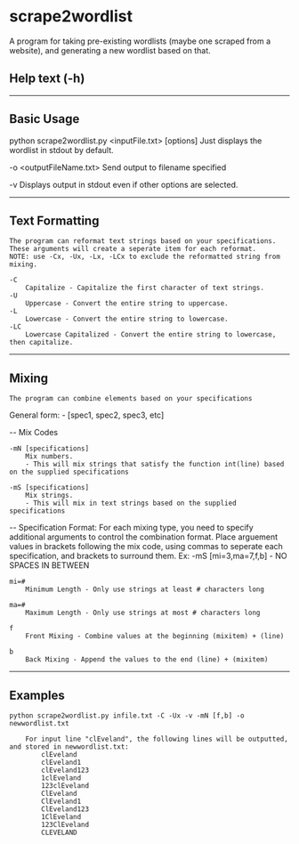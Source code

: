 # scrape2wordlist
A program for taking pre-existing wordlists (maybe one scraped from a website), and generating a new wordlist based on that.

## Help text (-h)
-----------
Basic Usage
-----------
python scrape2wordlist.py <inputFile.txt> [options]
	Just displays the wordlist in stdout by default.

-o <outputFileName.txt>
	Send output to filename specified

-v
	Displays output in stdout even if other options are selected.

-----------
Text Formatting
-----------
	The program can reformat text strings based on your specifications.
	These arguments will create a seperate item for each reformat.
	NOTE: use -Cx, -Ux, -Lx, -LCx to exclude the reformatted string from mixing.

	-C
		Capitalize - Capitalize the first character of text strings.
	-U
		Uppercase - Convert the entire string to uppercase.
	-L
		Lowercase - Convert the entire string to lowercase.
	-LC
		Lowercase Capitalized - Convert the entire string to lowercase, then capitalize.
-----------
Mixing
-----------
	The program can combine elements based on your specifications

General form: -<mix code> [spec1, spec2, spec3, etc]

-- Mix Codes

	-mN [specifications]
		Mix numbers.
		- This will mix strings that satisfy the function int(line) based on the supplied specifications

	-mS [specifications]
		Mix strings.
		- This will mix in text strings based on the supplied specifications

-- Specification Format:
	For each mixing type, you need to specify additional arguments to control the combination format.
	Place arguement values in brackets following the mix code, using commas to seperate each specification,
	and brackets to surround them.
	Ex: -mS [mi=3,ma=7,f,b]  - NO SPACES IN BETWEEN

	mi=#
		Minimum Length - Only use strings at least # characters long

	ma=#
		Maximum Length - Only use strings at most # characters long

	f
		Front Mixing - Combine values at the beginning (mixitem) + (line)

	b
		Back Mixing - Append the values to the end (line) + (mixitem)

-----------
Examples
-----------
	python scrape2wordlist.py infile.txt -C -Ux -v -mN [f,b] -o newwordlist.txt

		For input line "clEveland", the following lines will be outputted, and stored in newwordlist.txt:
			clEveland
			clEveland1
			clEveland123
			1clEveland
			123clEveland
			ClEveland
			ClEveland1
			ClEveland123
			1ClEveland
			123ClEveland
			CLEVELAND
